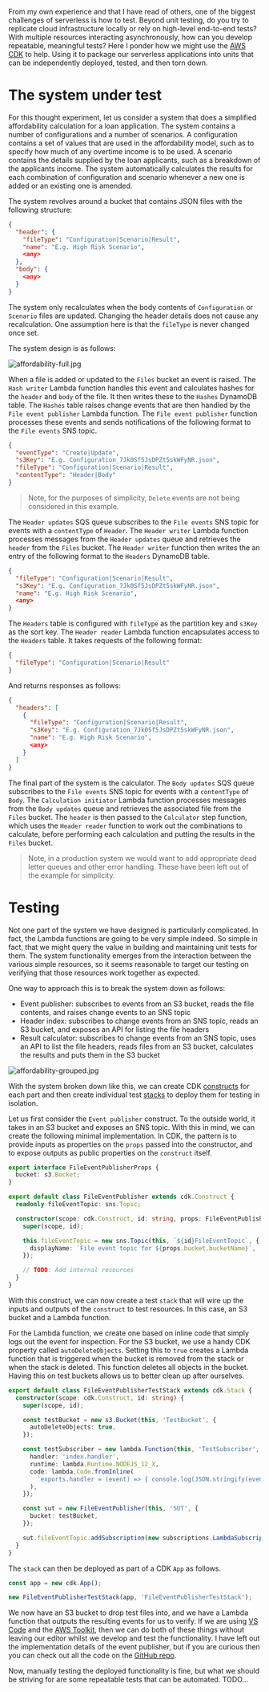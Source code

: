 From my own experience and that I have read of others, one of the biggest challenges of serverless is how to test. Beyond unit testing, do you try to replicate cloud infrastructure locally or rely on high-level end-to-end tests? With multiple resources interacting asynchronously, how can you develop repeatable, meaningful tests? Here I ponder how we might use the [AWS CDK](https://aws.amazon.com/cdk/) to help. Using it to package our serverless applications into units that can be independently deployed, tested, and then torn down.

# The system under test

For this thought experiment, let us consider a system that does a simplified affordability calculation for a loan application. The system contains a number of configurations and a number of scenarios. A configuration contains a set of values that are used in the affordability model, such as to specify how much of any overtime income is to be used. A scenario contains the details supplied by the loan applicants, such as a breakdown of the applicants income. The system automatically calculates the results for each combination of configuration and scenario whenever a new one is added or an existing one is amended. 

The system revolves around a bucket that contains JSON files with the following structure:

```JSON
{
  "header": {
    "fileType": "Configuration|Scenario|Result",
    "name": "E.g. High Risk Scenario",
    <any>
  },
  "body": {
    <any>
  }
}
```

The system only recalculates when the body contents of `Configuration` or `Scenario` files are updated. Changing the header details does not cause any recalculation. One assumption here is that the `fileType` is never changed once set.

The system design is as follows:

![affordability-full.jpg](https://cdn.hashnode.com/res/hashnode/image/upload/v1622902599565/z0Ozk5FJQ.jpeg)

When a file is added or updated to the `Files` bucket an event is raised. The `Hash writer` Lambda function handles this event and calculates hashes for the `header` and `body` of the file. It then writes these to the `Hashes` DynamoDB table. The `Hashes` table raises change events that are then handled by the `File event publisher` Lambda function. The `File event publisher` function processes these events and sends notifications of the following format to the `File events` SNS topic.

```JSON
{
  "eventType": "Create|Update",
  "s3Key": "E.g. Configuration_7Jk0Sf5JsDPZt5skWFyNR.json",
  "fileType": "Configuration|Scenario|Result",
  "contentType": "Header|Body"
}
```

> Note, for the purposes of simplicity, `Delete` events are not being considered in this example.

The `Header updates` SQS queue subscribes to the `File events` SNS topic for events with a `contentType` of `Header`. The `Header writer` Lambda function processes messages from the `Header updates` queue and retrieves the `header` from the `Files` bucket. The `Header writer` function then writes the an entry of the following format to the `Headers` DynamoDB table.

```JSON
{
  "fileType": "Configuration|Scenario|Result",
  "s3Key": "E.g. Configuration_7Jk0Sf5JsDPZt5skWFyNR.json",
  "name": "E.g. High Risk Scenario",
  <any>
}
```

The `Headers` table is configured with `fileType` as the partition key and `s3Key` as the sort key. The `Header reader` Lambda function encapsulates access to the `Headers` table. It takes requests of the following format:

```JSON
{
  "fileType": "Configuration|Scenario|Result"
}
```

And returns responses as follows:

```JSON
{
  "headers": [
    {
      "fileType": "Configuration|Scenario|Result",
      "s3Key": "E.g. Configuration_7Jk0Sf5JsDPZt5skWFyNR.json",
      "name": "E.g. High Risk Scenario",
      <any>
    }
  ]
}
```

The final part of the system is the calculator. The `Body updates` SQS queue subscribes to the `File events` SNS topic for events with a `contentType` of `Body`. The `Calculation initiator` Lambda function processes messages from the `Body updates` queue and retrieves the associated file from the `Files` bucket. The `header` is then passed to the `Calculator` step function, which uses the `Header reader` function to work out the combinations to calculate, before performing each calculation and putting the results in the `Files` bucket.

> Note, in a production system we would want to add appropriate dead letter queues and other error handling. These have been left out of the example for simplicity.

# Testing

Not one part of the system we have designed is particularly complicated. In fact, the Lambda functions are going to be very simple indeed. So simple in fact, that we might query the value in building and maintaining unit tests for them. The system functionality emerges from the interaction between the various simple resources, so it seems reasonable to target our testing on verifying that those resources work together as expected.

One way to approach this is to break the system down as follows:

* Event publisher: subscribes to events from an S3 bucket, reads the file contents, and raises change events to an SNS topic
* Header index: subscribes to change events from an SNS topic, reads an S3 bucket, and exposes an API for listing the file headers
* Result calculator: subscribes to change events from an SNS topic, uses an API to list the file headers, reads files from an S3 bucket, calculates the results and puts them in the S3 bucket

![affordability-grouped.jpg](https://cdn.hashnode.com/res/hashnode/image/upload/v1622908044613/rBhYP9RB8.jpeg)

With the system broken down like this, we can create CDK [constructs](https://docs.aws.amazon.com/cdk/latest/guide/constructs.html) for each part and then create individual test [stacks](https://docs.aws.amazon.com/cdk/latest/guide/stacks.html) to deploy them for testing in isolation. 

Let us first consider the `Event publisher` construct. To the outside world, it takes in an S3 bucket and exposes an SNS topic. With this in mind, we can create the following minimal implementation. In CDK, the pattern is to provide inputs as properties on the `props` passed into the constructor, and to expose outputs as public properties on the `construct` itself.

```TypeScript
export interface FileEventPublisherProps {
  bucket: s3.Bucket;
}

export default class FileEventPublisher extends cdk.Construct {
  readonly fileEventTopic: sns.Topic;

  constructor(scope: cdk.Construct, id: string, props: FileEventPublisherProps) {
    super(scope, id);

    this.fileEventTopic = new sns.Topic(this, `${id}FileEventTopic`, {
      displayName: `File event topic for ${props.bucket.bucketName}`,
    });

    // TODO: Add internal resources
  }
}
```

With this construct, we can now create a test `stack` that will wire up the inputs and outputs of the `construct` to test resources. In this case, an S3 bucket and a Lambda function.

For the Lambda function, we create one based on inline code that simply logs out the event for inspection. For the S3 bucket, we use a handy CDK property called `autoDeleteObjects`. Setting this to `true` creates a Lambda function that is triggered when the bucket is removed from the stack or when the stack is deleted. This function deletes all objects in the bucket. Having this on test buckets allows us to better clean up after ourselves. 

```TypeScript
export default class FileEventPublisherTestStack extends cdk.Stack {
  constructor(scope: cdk.Construct, id: string) {
    super(scope, id);

    const testBucket = new s3.Bucket(this, 'TestBucket', {
      autoDeleteObjects: true,
    });

    const testSubscriber = new lambda.Function(this, 'TestSubscriber', {
      handler: 'index.handler',
      runtime: lambda.Runtime.NODEJS_12_X,
      code: lambda.Code.fromInline(
        `exports.handler = (event) => { console.log(JSON.stringify(event)) }`
      ),
    });

    const sut = new FileEventPublisher(this, 'SUT', {
      bucket: testBucket,
    });

    sut.fileEventTopic.addSubscription(new subscriptions.LambdaSubscription(testSubscriber));
  }
}
```

The `stack` can then be deployed as part of a CDK `App` as follows.

```TypeScript
const app = new cdk.App();

new FileEventPublisherTestStack(app, 'FileEventPublisherTestStack');
```

We now have an S3 bucket to drop test files into, and we have a Lambda function that outputs the resulting events for us to verify. If we are using [VS Code](https://code.visualstudio.com/) and the [AWS Toolkit](https://aws.amazon.com/visualstudiocode/), then we can do both of these things without leaving our editor whilst we develop and test the functionality. I have left out the implementation details of the event publisher, but if you are curious then you can check out all the code on the [GitHub repo](https://github.com/andybalham/blog-source-code/tree/master/integration-testing-with-cdk).

Now, manually testing the deployed functionality is fine, but what we should be striving for are some repeatable tests that can be automated. TODO...